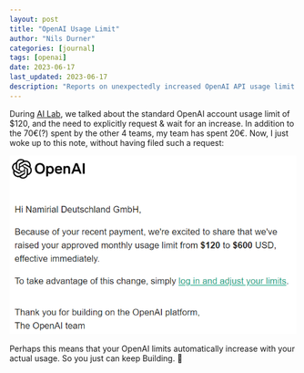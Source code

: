 ```yaml
---
layout: post
title: "OpenAI Usage Limit"
author: "Nils Durner"
categories: [journal]
tags: [openai]
date: 2023-06-17
last_updated: 2023-06-17
description: "Reports on unexpectedly increased OpenAI API usage limit from $120 to $600 after hands-on hackathon spending, suggesting automatic scalability with consumption."
---
```


During [AI Lab](https://www.linkedin.com/feed/update/urn:li:activity:7077654613138583553/), we talked about the standard OpenAI account usage limit of $120, and the need to explicitly request & wait for an increase. In addition to the 70€(?) spent by the other 4 teams, my team has spent 20€. Now, I just woke up to this note, without having filed such a request:

![OpenAI usage limit increased to $600](assets/img/openai-usage-limit.png)

Perhaps this means that your OpenAI limits automatically increase with your actual usage. So you just can keep Building. 🙂